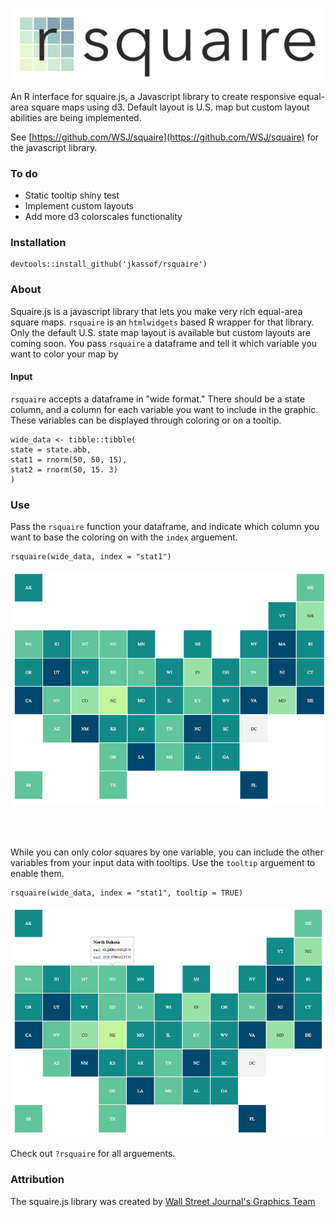 
<p align="center">
  <img src="img/rsquarelogo.png">
</p>

An R interface for squaire.js, a Javascript library to create responsive equal-area square maps using d3. Default layout is U.S. map but custom layout abilities are being implemented.  

See [https://github.com/WSJ/squaire](https://github.com/WSJ/squaire) for the javascript library.

### To do

- Static tooltip shiny test
- Implement custom layouts
- Add more d3 colorscales functionality

### Installation

```
devtools::install_github('jkassof/rsquaire')
```

### About

Squaire.js is a javascript library that lets you make very rich equal-area square maps. `rsquaire` is an `htmlwidgets` based R wrapper for that library. Only the default U.S. state map layout is available but custom layouts are coming soon. You pass `rsquaire` a dataframe and tell it which variable you want to color your map by

#### Input

`rsquaire` accepts a dataframe in "wide format." There should be a state column, and a column for each variable you want to include in the graphic. These variables can be displayed through coloring or on a tooltip.

```
wide_data <- tibble::tibble(
state = state.abb,
stat1 = rnorm(50, 50, 15),
stat2 = rnorm(50, 15. 3)
)

```


### Use


Pass the `rsquaire` function your dataframe, and indicate which column you want to base the coloring on with the `index` arguement.

```
rsquaire(wide_data, index = "stat1")
```

![](img/rsquaire.png)

<br><br>

While you can only color squares by one variable, you can include the other variables from your input data with tooltips. Use the `tooltip` arguement to enable them.

```
rsquaire(wide_data, index = "stat1", tooltip = TRUE)
```

![](img/tooltips.png)


Check out `?rsquaire` for all arguements.

### Attribution

The squaire.js library was created by [Wall Street Journal's Graphics Team](https://github.com/WSJ)

